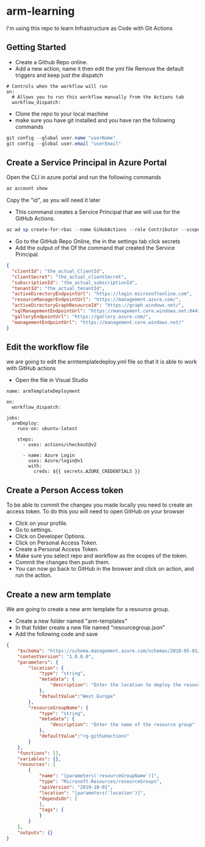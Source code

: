 # arm-learning

I'm using this repo to learn Infrastructure as Code with Git Actions

## Getting Started

* Create a Github Repo online.
* Add a new action, name it then edit the yml file
Remove the default triggers and keep just the dispatch

```YML
# Controls when the workflow will run
on:
  # Allows you to run this workflow manually from the Actions tab
  workflow_dispatch:
```

* Clone the repo to your local machine
* make sure you have git installed and you have ran the following commands

```PowerShell
git config --global user.name "userName"
git config --global user.email "userEmail"
```

## Create a Service Principal in Azure Portal

Open the CLI in azure portal and run the following commands

```PowerShell
az account show
```

Copy the "id", as you will need it later

* This command creates a Service Principal that we will use for the GitHub Actions.

```PowerShell
az ad sp create-for-rbac --name GiHubActions --role Contributor --scopes  /subscriptions/"id_that_you_copied" --sdk-auth
```

* Go to the GitHub Repo Online, the in the settings tab click secrets
* Add the output of the Of the command that created the Service Principal.

```JSON
{
  "clientId": "the_actual_ClientId",
  "clientSecret": "the_actual_clientSecret",
  "subscriptionId": "the_actual_subscriptionId",
  "tenantId": "the_actual_tenantId",
  "activeDirectoryEndpointUrl": "https://login.microsoftonline.com",
  "resourceManagerEndpointUrl": "https://management.azure.com/",
  "activeDirectoryGraphResourceId": "https://graph.windows.net/",
  "sqlManagementEndpointUrl": "https://management.core.windows.net:8443/",
  "galleryEndpointUrl": "https://gallery.azure.com/",
  "managementEndpointUrl": "https://management.core.windows.net/"
}
```

## Edit the workflow file

we are going to edit the armtemplatedeploy.yml file so that it is able to work with GitHub actions

* Open the file in Visual Studio

```YML
name: armTemplateDeployment

on:
  workflow_dispatch:

jobs:
  armDeploy:
    runs-on: ubuntu-latest

    steps:
      - uses: actions/checkout@v2

      - name: Azure Login
        uses: Azure/login@v1
        with:
          creds: ${{ secrets.AZURE_CREDENTIALS }}
```

## Create a Person Access token

To be able to commit the changes you made locally you need to create an access token.
To do this you will need to open GitHub on your browser

* Click on your profile.
* Go to settings.
* Click on Developer Options.
* Click on Personal Access Token.
* Create a Personal Access Token.
* Make sure you select repo and workflow as the scopes of the token.
* Commit the changes then push them. 
* You can now go back to GitHub in the browser and click on action, and run the action.

## Create a new arm template

We are going to create a new arm template for a resource group.

* Create a new folder named "arm-templates"
* In that folder create a new file named "resourcegroup.json"
* Add the following code and save

```JSON
{
    "$schema": "https://schema.management.azure.com/schemas/2018-05-01/subscriptionDeploymentTemplate.json#",
    "contentVersion": "1.0.0.0",
    "parameters": {
        "location": {
            "type": "string",
            "metadata": {
                "description": "Enter the location to deploy the resource to"
            },
            "defaultValue":"West Europe"
        },
        "resourceGroupName": {
            "type": "string",
            "metadata": {
                "description": "Enter the name of the resource group"
            },
            "defaultValue":"rg-githumactions"
        }
    },
    "functions": [],
    "variables": {},
    "resources": [
        {
            "name": "[parameters('resourceGroupName')]",
            "type": "Microsoft.Resources/resourceGroups",
            "apiVersion": "2019-10-01",
            "location": "[parameters('location')]",
            "dependsOn": [
            ],
            "tags": {
            }
        }
    ],
    "outputs": {}
}
```